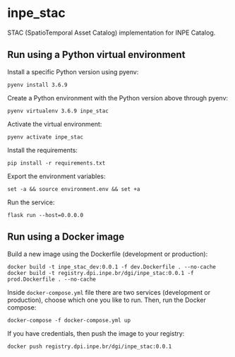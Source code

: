 # inpe_stac

STAC (SpatioTemporal Asset Catalog) implementation for INPE Catalog.


## Run using a Python virtual environment

Install a specific Python version using pyenv:

```
pyenv install 3.6.9
```

Create a Python environment with the Python version above through pyenv:

```
pyenv virtualenv 3.6.9 inpe_stac
```

Activate the virtual environment:

```
pyenv activate inpe_stac
```

Install the requirements:

```
pip install -r requirements.txt
```

Export the environment variables:

```
set -a && source environment.env && set +a
```

Run the service:

```
flask run --host=0.0.0.0
```


## Run using a Docker image

Build a new image using the Dockerfile (development or production):

```
docker build -t inpe_stac_dev:0.0.1 -f dev.Dockerfile . --no-cache
docker build -t registry.dpi.inpe.br/dgi/inpe_stac:0.0.1 -f prod.Dockerfile . --no-cache
```

Inside `docker-compose.yml` file there are two services (development or production), choose which one you like to run. Then, run the Docker compose:

```
docker-compose -f docker-compose.yml up
```

If you have credentials, then push the image to your registry:

```
docker push registry.dpi.inpe.br/dgi/inpe_stac:0.0.1
```
